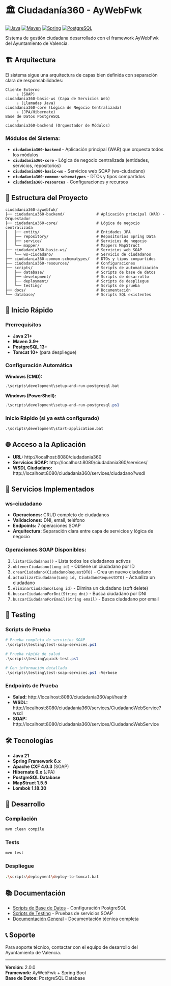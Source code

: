 # 🏛️ Ciudadanía360 - AyWebFwk

[![Java](https://img.shields.io/badge/Java-21-orange.svg)](https://openjdk.java.net/)
[![Maven](https://img.shields.io/badge/Maven-3.9+-blue.svg)](https://maven.apache.org/)
[![Spring](https://img.shields.io/badge/Spring-6.x-green.svg)](https://spring.io/)
[![PostgreSQL](https://img.shields.io/badge/PostgreSQL-Database-blue.svg)](https://www.postgresql.org/)

Sistema de gestión ciudadana desarrollado con el framework AyWebFwk del Ayuntamiento de Valencia.

## 🏗️ Arquitectura

El sistema sigue una arquitectura de capas bien definida con separación clara de responsabilidades:

```
Cliente Externo
     ↓ (SOAP)
ciudadania360-basic-ws (Capa de Servicios Web)
     ↓ (Llamadas Java)
ciudadania360-core (Lógica de Negocio Centralizada)
     ↓ (JPA/Hibernate)
Base de Datos PostgreSQL
     ↑
ciudadania360-backend (Orquestador de Módulos)
```

### **Módulos del Sistema:**

- **`ciudadania360-backend`** - Aplicación principal (WAR) que orquesta todos los módulos
- **`ciudadania360-core`** - Lógica de negocio centralizada (entidades, servicios, repositorios)
- **`ciudadania360-basic-ws`** - Servicios web SOAP (ws-ciudadano)
- **`ciudadania360-common-schematypes`** - DTOs y tipos compartidos
- **`ciudadania360-resources`** - Configuraciones y recursos

## 📁 Estructura del Proyecto

```
ciudadania360-aywebfwk/
├── ciudadania360-backend/              # Aplicación principal (WAR) - Orquestador
├── ciudadania360-core/                 # Lógica de negocio centralizada
│   ├── entity/                         # Entidades JPA
│   ├── repository/                     # Repositorios Spring Data
│   ├── service/                        # Servicios de negocio
│   └── mapper/                         # Mappers MapStruct
├── ciudadania360-basic-ws/             # Servicios web SOAP
│   └── ws-ciudadano/                   # Servicio de ciudadanos
├── ciudadania360-common-schematypes/   # DTOs y tipos compartidos
├── ciudadania360-resources/            # Configuraciones
├── scripts/                            # Scripts de automatización
│   ├── database/                       # Scripts de base de datos
│   ├── development/                    # Scripts de desarrollo
│   ├── deployment/                     # Scripts de despliegue
│   └── testing/                        # Scripts de prueba
├── docs/                               # Documentación
└── database/                           # Scripts SQL existentes
```

## 🚀 Inicio Rápido

### Prerrequisitos

- **Java 21+**
- **Maven 3.9+**
- **PostgreSQL 13+**
- **Tomcat 10+** (para despliegue)

### Configuración Automática

**Windows (CMD):**
```cmd
.\scripts\development\setup-and-run-postgresql.bat
```

**Windows (PowerShell):**
```powershell
.\scripts\development\setup-and-run-postgresql.ps1
```

### Inicio Rápido (si ya está configurado)

```cmd
.\scripts\development\start-application.bat
```

## 🌐 Acceso a la Aplicación

- **URL:** http://localhost:8080/ciudadania360
- **Servicios SOAP:** http://localhost:8080/ciudadania360/services/
- **WSDL Ciudadano:** http://localhost:8080/ciudadania360/services/ciudadano?wsdl

## 🔧 Servicios Implementados

### ws-ciudadano
- **Operaciones:** CRUD completo de ciudadanos
- **Validaciones:** DNI, email, teléfono
- **Endpoints:** 7 operaciones SOAP
- **Arquitectura:** Separación clara entre capa de servicios y lógica de negocio

### Operaciones SOAP Disponibles:
1. `listarCiudadanos()` - Lista todos los ciudadanos activos
2. `obtenerCiudadano(Long id)` - Obtiene un ciudadano por ID
3. `crearCiudadano(CiudadanoRequestDTO)` - Crea un nuevo ciudadano
4. `actualizarCiudadano(Long id, CiudadanoRequestDTO)` - Actualiza un ciudadano
5. `eliminarCiudadano(Long id)` - Elimina un ciudadano (soft delete)
6. `buscarCiudadanoPorDni(String dni)` - Busca ciudadano por DNI
7. `buscarCiudadanoPorEmail(String email)` - Busca ciudadano por email

## 🧪 Testing

### Scripts de Prueba
```powershell
# Prueba completa de servicios SOAP
.\scripts\testing\test-soap-services.ps1

# Prueba rápida de salud
.\scripts\testing\quick-test.ps1

# Con información detallada
.\scripts\testing\test-soap-services.ps1 -Verbose
```

### Endpoints de Prueba
- **Salud:** http://localhost:8080/ciudadania360/api/health
- **WSDL:** http://localhost:8080/ciudadania360/services/CiudadanoWebService?wsdl
- **SOAP:** http://localhost:8080/ciudadania360/services/CiudadanoWebService

## 🛠️ Tecnologías

- **Java 21**
- **Spring Framework 6.x**
- **Apache CXF 4.0.3** (SOAP)
- **Hibernate 6.x** (JPA)
- **PostgreSQL Database**
- **MapStruct 1.5.5**
- **Lombok 1.18.30**

## 🔄 Desarrollo

### Compilación
```bash
mvn clean compile
```

### Tests
```bash
mvn test
```

### Despliegue
```bash
.\scripts\deployment\deploy-to-tomcat.bat
```

## 📚 Documentación

- [Scripts de Base de Datos](scripts/database/README.md) - Configuración PostgreSQL
- [Scripts de Testing](scripts/testing/README.md) - Pruebas de servicios SOAP
- [Documentación General](docs/README.md) - Documentación técnica completa

## 📞 Soporte

Para soporte técnico, contactar con el equipo de desarrollo del Ayuntamiento de Valencia.

---

**Versión:** 2.0.0  
**Framework:** AyWebFwk + Spring Boot  
**Base de Datos:** PostgreSQL Database

